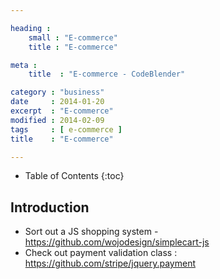 ```yaml
---

heading :
    small : "E-commerce"
    title : "E-commerce"

meta :
    title  : "E-commerce - CodeBlender"

category : "business"
date     : 2014-01-20
excerpt  : "E-commerce"
modified : 2014-02-09
tags     : [ e-commerce ]
title    : "E-commerce"

---
```


* Table of Contents
{:toc}

## Introduction

* Sort out a JS shopping system - https://github.com/wojodesign/simplecart-js
* Check out payment validation class : https://github.com/stripe/jquery.payment